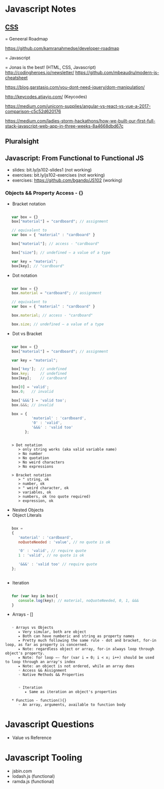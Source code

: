 # Javascript Notes

## [CSS](https://css-tricks.com/)

= Geneeral Roadmap

https://github.com/kamranahmedse/developer-roadmap

= Javascript

= Jonas is the best! (HTML, CSS, Javascript)
http://codingheroes.io/newsletter/
https://github.com/mbeaudru/modern-js-cheatsheet

https://blog.garstasio.com/you-dont-need-jquery/dom-manipulation/

http://keycodes.atjayjo.com/ (Keycodes)

https://medium.com/unicorn-supplies/angular-vs-react-vs-vue-a-2017-comparison-c5c52d620176

https://medium.com/ladies-storm-hackathons/how-we-built-our-first-full-stack-javascript-web-app-in-three-weeks-8a4668dbd67c


## Pluralsight

## Javascript: From Functional to Functional JS
   * slides: bit.ly/js102-slides1 (not working)
   * exercises: bit.ly/js102-exercises (not working)
   * exercises: https://github.com/bgando/JS102 (working)

### Objects && Property Access - {}

- Bracket notation

```javascript

   var box = {}
   box["material"] = "cardboard"; // assignment

   // equivalent to
   var box = { "material" : "cardboard" }

   box["material"]; // access - "cardboard"

   box["size"]; // undefined — a value of a type

   var key = "material";
   box[key]; // "cardboard"
```
     
- Dot notation

```javascript

   var box = {}
   box.material = "cardboard"; // assignment

   // equivalent to
   var box = { "material" : "cardboard" }

   box.material; // access - "cardboard"

   box.size; // undefined — a value of a type
```

- Dot vs Bracket
         
```javascript

   var box = {}
   box["material"] = "cardboard"; // assignment

   var key = "material";

   box['key'];  // undefined
   box.key;     // undefined
   box[key];    // cardboard

   box[0] = 'valid';
   box.0;   // invalid

   box['&&&'] = 'valid too';
   box.&&&; // invalid

   box = {
            'material' : 'cardboard',
            '0' : 'valid',
            '&&&' : 'valid too'
         };

```

```iecst

   > Dot notation
      > only string works (aka valid variable name)
      > No number
      > No quotation
      > No weird characters
      > No expressions

   > Bracket notation
      > " string, ok
      > number, ok
      > " weird character, ok
      > variables, ok
      > numbers, ok (no quote required)
      > expression, ok 

```
- Nested Objects
- Object Literals

```javascript

   box = 
   {
      'material' : 'cardboard',
      noQuoteNeeded : 'value', // no quote is ok

      '0' : 'valid', // require quote
      1 : 'valid', // no quote is ok

      '&&&' : 'valid too' // require quote
   };
      
```

- Iteration

```javascript

   for (var key in box){
      console.log(key); // material, noQuoteNeeded, 0, 1, &&&
   }

```

- Arrays - []
  
```iecst

   ◦ Arrays vs Objects
      ▸ Very simular, both are object
      ▸ Both can have numberic and string as property names
      ▸ Pretty much following the same rule - dot and bracket, for-in loop, as far as property is concerned.
      ▸ Note: regardless object or array, for-in always loop through object's property.
      ▸ Note: for loop —- for (var i = 0; i < x; i++) should be used to loop through an array's index
      ▸ Note: an object is not ordered, while an array does
      ◦ Access && Assignment
      ◦ Native Methods && Properties
         
            
      ◦ Iteration 
         ▸ Same as iteration an object's properties

   * Function - function(){}
      ◦ An array, arguments, available to function body

```

# Javascript Questions

   * Value vs Reference

# Javascript Tooling

   * jsbin.com
   * lodash.js (functional)
   * ramda.js (functional)
